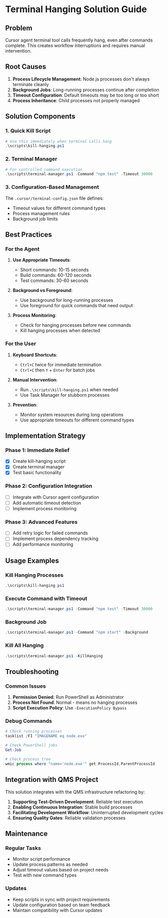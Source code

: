 # Terminal Hanging Solution Guide

## Problem

Cursor agent terminal tool calls frequently hang, even after commands complete. This creates workflow interruptions and requires manual intervention.

## Root Causes

1. **Process Lifecycle Management**: Node.js processes don't always terminate cleanly
2. **Background Jobs**: Long-running processes continue after completion
3. **Timeout Configuration**: Default timeouts may be too long or too short
4. **Process Inheritance**: Child processes not properly managed

## Solution Components

### 1. Quick Kill Script

```powershell
# Use this immediately when terminal calls hang
.\scripts\kill-hanging.ps1
```

### 2. Terminal Manager

```powershell
# For controlled command execution
.\scripts\terminal-manager.ps1 -Command "npm test" -Timeout 30000
```

### 3. Configuration-Based Management

The `.cursor/terminal-config.json` file defines:

- Timeout values for different command types
- Process management rules
- Background job limits

## Best Practices

### For the Agent

1. **Use Appropriate Timeouts**:
   - Short commands: 10-15 seconds
   - Build commands: 60-120 seconds
   - Test commands: 30-60 seconds

2. **Background vs Foreground**:
   - Use background for long-running processes
   - Use foreground for quick commands that need output

3. **Process Monitoring**:
   - Check for hanging processes before new commands
   - Kill hanging processes when detected

### For the User

1. **Keyboard Shortcuts**:
   - `Ctrl+C` twice for immediate termination
   - `Ctrl+C` then `Y` + `Enter` for batch jobs

2. **Manual Intervention**:
   - Run `.\scripts\kill-hanging.ps1` when needed
   - Use Task Manager for stubborn processes

3. **Prevention**:
   - Monitor system resources during long operations
   - Use appropriate timeouts for different command types

## Implementation Strategy

### Phase 1: Immediate Relief

- [x] Create kill-hanging script
- [x] Create terminal manager
- [x] Test basic functionality

### Phase 2: Configuration Integration

- [ ] Integrate with Cursor agent configuration
- [ ] Add automatic timeout detection
- [ ] Implement process monitoring

### Phase 3: Advanced Features

- [ ] Add retry logic for failed commands
- [ ] Implement process dependency tracking
- [ ] Add performance monitoring

## Usage Examples

### Kill Hanging Processes

```powershell
.\scripts\kill-hanging.ps1
```

### Execute Command with Timeout

```powershell
.\scripts\terminal-manager.ps1 -Command "npm test" -Timeout 30000
```

### Background Job

```powershell
.\scripts\terminal-manager.ps1 -Command "npm start" -Background
```

### Kill All Hanging

```powershell
.\scripts\terminal-manager.ps1 -KillHanging
```

## Troubleshooting

### Common Issues

1. **Permission Denied**: Run PowerShell as Administrator
2. **Process Not Found**: Normal - means no hanging processes
3. **Script Execution Policy**: Use `-ExecutionPolicy Bypass`

### Debug Commands

```powershell
# Check running processes
tasklist /FI "IMAGENAME eq node.exe"

# Check PowerShell jobs
Get-Job

# Check process tree
wmic process where "name='node.exe'" get ProcessId,ParentProcessId
```

## Integration with QMS Project

This solution integrates with the QMS infrastructure refactoring by:

1. **Supporting Test-Driven Development**: Reliable test execution
2. **Enabling Continuous Integration**: Stable build processes
3. **Facilitating Development Workflow**: Uninterrupted development cycles
4. **Ensuring Quality Gates**: Reliable validation processes

## Maintenance

### Regular Tasks

- Monitor script performance
- Update process patterns as needed
- Adjust timeout values based on project needs
- Test with new command types

### Updates

- Keep scripts in sync with project requirements
- Update configuration based on team feedback
- Maintain compatibility with Cursor updates
